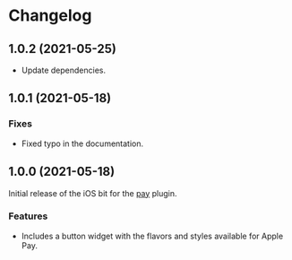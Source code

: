 # Changelog

## 1.0.2 (2021-05-25)

* Update dependencies.

## 1.0.1 (2021-05-18)

### Fixes

* Fixed typo in the documentation.

## 1.0.0 (2021-05-18)
Initial release of the iOS bit for the [pay](https://pub.dev/packages/pay) plugin.

### Features

* Includes a button widget with the flavors and styles available for Apple Pay.